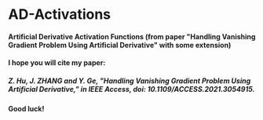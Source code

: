 # AD-Activations
#### Artificial Derivative Activation Functions (from paper "Handling Vanishing Gradient Problem Using Artificial Derivative" with some extension)
#### I hope you will cite my paper:
##### *Z. Hu, J. ZHANG and Y. Ge, "Handling Vanishing Gradient Problem Using Artificial Derivative," in IEEE Access, doi: 10.1109/ACCESS.2021.3054915.*
#### Good luck!
